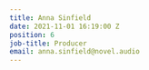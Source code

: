 ```yaml
---
title: Anna Sinfield
date: 2021-11-01 16:19:00 Z
position: 6
job-title: Producer
email: anna.sinfield@novel.audio
---
```


